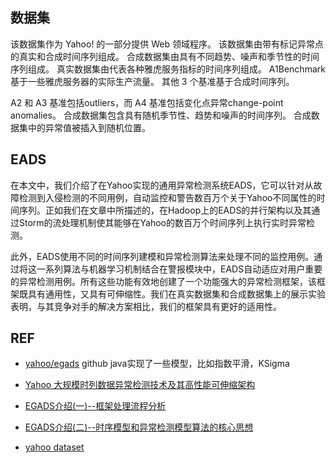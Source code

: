 

## 数据集
该数据集作为 Yahoo! 的一部分提供 Web 领域程序。 该数据集由带有标记异常点的真实和合成时间序列组成。 合成数据集由具有不同趋势、噪声和季节性的时间序列组成。 真实数据集由代表各种雅虎服务指标的时间序列组成。
A1Benchmark 基于一些雅虎服务器的实际生产流量。 其他 3 个基准基于合成时间序列。 


A2 和 A3 基准包括outliers，而 A4 基准包括变化点异常change-point anomalies。 合成数据集包含具有随机季节性、趋势和噪声的时间序列。 合成数据集中的异常值被插入到随机位置。


## EADS

在本文中，我们介绍了在Yahoo实现的通用异常检测系统EADS，它可以针对从故障检测到入侵检测的不同用例，自动监控和警告数百万个关于Yahoo不同属性的时间序列。正如我们在文章中所描述的，在Hadoop上的EADS的并行架构以及其通过Storm的流处理机制使其能够在Yahoo的数百万个时间序列上执行实时异常检测。


此外，EADS使用不同的时间序列建模和异常检测算法来处理不同的监控用例。通过将这一系列算法与机器学习机制结合在警报模块中，EADS自动适应对用户重要的异常检测用例。所有这些功能有效地创建了一个功能强大的异常检测框架，该框架既具有通用性，又具有可伸缩性。我们在真实数据集和合成数据集上的展示实验表明，与其竞争对手的解决方案相比，我们的框架具有更好的适用性。

## REF

- [yahoo/egads](https://github.com/yahoo/egads) github java实现了一些模型，比如指数平滑，KSigma

- [Yahoo 大规模时列数据异常检测技术及其高性能可伸缩架构](https://www.infoq.cn/article/automated-time-series-anomaly-detection/)
- [EGADS介绍(一)--框架处理流程分析](https://www.cnblogs.com/ljhbjehp/p/14287917.html)
- [EGADS介绍(二)--时序模型和异常检测模型算法的核心思想](https://www.cnblogs.com/ljhbjehp/p/14386425.html)
- [yahoo dataset](https://webscope.sandbox.yahoo.com/catalog.php?datatype=s&did=70&guccounter=1)  